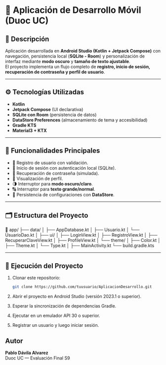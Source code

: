 # 📱 Aplicación de Desarrollo Móvil (Duoc UC)

## 🧩 Descripción
Aplicación desarrollada en **Android Studio (Kotlin + Jetpack Compose)** con navegación, persistencia local (**SQLite - Room**) y personalización de interfaz mediante **modo oscuro** y **tamaño de texto ajustable**.  
El proyecto implementa un flujo completo de **registro, inicio de sesión, recuperación de contraseña y perfil de usuario**.

---

## ⚙️ Tecnologías Utilizadas
- **Kotlin**
- **Jetpack Compose** (UI declarativa)
- **SQLite con Room** (persistencia de datos)
- **DataStore Preferences** (almacenamiento de tema y accesibilidad)
- **Gradle KTS**
- **Material3 + KTX**

---

## 🚀 Funcionalidades Principales
- 🧑 Registro de usuario con validación.
- 🔐 Inicio de sesión con autenticación local (SQLite).
- 🔄 Recuperación de contraseña (simulada).
- 👤 Visualización de perfil.
- 🌗 Interruptor para **modo oscuro/claro**.
- 🔠 Interruptor para **texto grande/normal**.
- 💾 Persistencia de configuraciones con **DataStore**.

---

## 🗂️ Estructura del Proyecto
📁 app/
├── data/
│ ├── AppDatabase.kt
│ ├── Usuario.kt
│ └── UsuarioDao.kt
│
├── ui/
│ ├── LoginView.kt
│ ├── RegistroView.kt
│ ├── RecuperarClaveView.kt
│ ├── ProfileView.kt
│ └── theme/
│ ├── Color.kt
│ ├── Theme.kt
│ └── Type.kt
│
├── MainActivity.kt
└── build.gradle.kts

---

## 🧪 Ejecución del Proyecto

1. Clonar este repositorio:  
   ```bash
   git clone https://github.com/tuusuario/AplicacionDesarrollo.git
2. Abrir el proyecto en Android Studio (versión 2023.1 o superior).

3. Esperar la sincronización de dependencias Gradle.

4. Ejecutar en un emulador API 30 o superior.

5. Registrar un usuario y luego iniciar sesión.

## Autor
**Pablo Dávila Alvarez**  
Duoc UC — Evaluación Final S9
